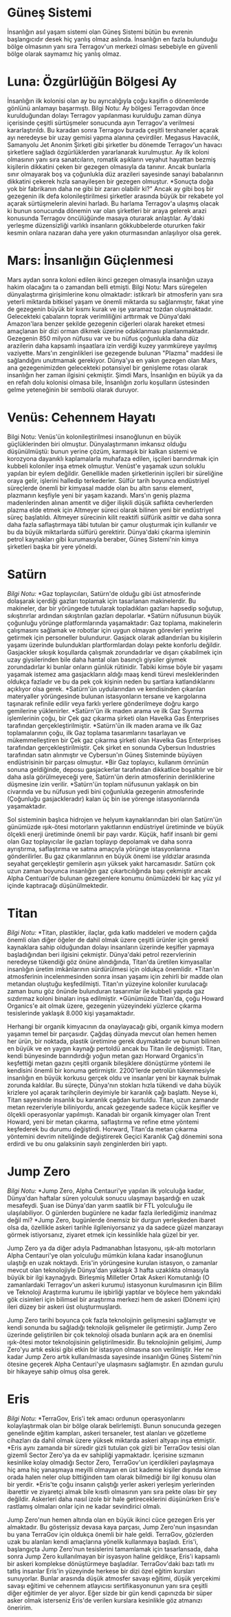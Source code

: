 # Güneş Sistemi
İnsanlığın asıl yaşam sistemi olan Güneş Sistemi bütün bu evrenin başlangıcıdır desek hiç yanlış olmaz aslında. İnsanlığın en fazla bulunduğu bölge olmasının yanı sıra Terragov'un merkezi olması sebebiyle en güvenli bölge olarak saymamız hiç yanlış olmaz.
# Luna: Özgürlüğün Bölgesi Ay
İnsanlığın ilk kolonisi olan ay bu ayrıcalığıyla çoğu kaşifin o dönemlerde gönlünü anlamayı başarmıştı.
Bilgi Notu:
Ay bölgesi Terragovdan önce kurulduğundan dolayı Terragov yapılanması kurulduğu zaman dünya içerisinde çeşitli sürtüşmeler sonucunda ayın Terragov'a verilmesi kararlaştırıldı. Bu karadan sonra Terragov burada çeşitli tershaneler açarak ayı neredeyse bir uzay gemisi yapma alanına çevirdiler.
Megasus Havacılık, Samanyolu Jet Anonim Şirketi gibi şirketler bu dönemde Terragov'un havacı şirketlere sağladı özgürlüklerden yararlanarak kurulmuştur.
Ay ilk koloni olmasının yanı sıra sanatcıların, romatik aşıkların veyahut hayattan bezmiş kişilerin dikkatini çeken bir gezegen olmasıyla da tanınır. Ancak bunlarla sınır olmayarak boş va çoğunlukla düz arazileri sayesinde sanayi babalarının dikkatini çekerek hızla sanayileşen bir gezegen olmuştur.
*Sonuçta doğa yok bir fabrikanın daha ne gibi bir zararı olabilir ki?"
Ancak ay gibi boş bir gezegenin ilk defa kolonileştirilmesi şirketler arasında büyük bir rekabete yol açarak sürtüşmelerin alevini harladı. Bu harlama Terragov'a ulaşmış olacak ki bunun sonucunda dönemin var olan şirketleri bir araya gelerek arazi konusunda Terragov öncülüğünde masaya oturarak anlaştılar.
Ay'daki yerleşme düzensizliği varlıklı insanların gökkubbelerde otururken fakir kesmin onlara nazaran daha yere yakın oturmasından anlaşılıyor olsa gerek.
# Mars: İnsanlığın Güçlenmesi
Mars aydan sonra koloni edilen ikinci gezegen olmasıyla insanlığın uzaya hakim olacağını ta o zamandan belli etmişti.
Bilgi Notu:
Mars süregelen dünyalaştırma girişimlerine konu olmaktadır: istikrarlı bir atmosferin yanı sıra yeterli miktarda bitkisel yaşam ve önemli miktarda su sağlanmıştır, fakat yine de gezegenin büyük bir kısmı kurak ve işe yaramaz tozdan oluşmaktadır. Gelecekteki çabaların toprak verimliliğini arttırmak ve Dünya'daki Amazon'lara benzer şekilde gezegenin ciğerleri olarak hareket etmesi amaçlanan bir dizi orman dikmek üzerine odaklanması planlanmaktadır.
Gezegenin 850 milyon nüfusu var ve bu nüfus çoğunlukla daha düz arazilerin daha kapsamlı inşaatlara izin verdiği kuzey yarımküreye yayılmış vaziyette.
Mars'ın zenginlikleri ise gezegende bulunan "Plazma" maddesi ile sağlandığını unutmamak gerekiyor.
Dünya'ya en yakın gezegen olan Mars, ana gezegenimizden gelecekteki potansiyel bir genişleme rotası olarak insanlığın her zaman ilgisini çekmiştir.
Şimdi Mars, İnsanlığın en büyük ya da en refah dolu kolonisi olmasa bile, İnsanlığın zorlu koşulların üstesinden gelme yeteneğinin bir sembolü olarak duruyor.
# Venüs: Cehennem Hayatı
Bilgi Notu:
Venüs'ün kolonileştirilmesi insanoğlunun en büyük güçlüklerinden biri olmuştur. Dünyalaştırmanın imkansız olduğu düşünülmüştü: bunun yerine çözüm, karmaşık bir kalkan sistemi ve korozyona dayanıklı kaplamalarla muhafaza edilen, işçileri barındırmak için kubbeli koloniler inşa etmek olmuştur.
Venüst'e yaşamak uzun soluklu yapılan bir eylem değildir. Genellikle maden şirketlerinin işçileri bir süreliğine oraya gelir, işlerini halledip terkederler.
Sülfür tarih boyunca endüstriyel süreçlerde önemli bir kimyasal madde olan bu altın sarısı element, plazmanın keşfiyle yeni bir yaşam kazandı. Mars'ın geniş plazma madenlerinden alınan amentit ve diğer ilişkili düşük saflıkta cevherlerden plazma elde etmek için Altmeyer süreci olarak bilinen yeni bir endüstriyel süreç başlatıldı. Altmeyer sürecinin kilit reaktifi sülfürik asittir ve daha sonra daha fazla saflaştırmaya tâbi tutulan bir çamur oluşturmak için kullanılır ve bu da büyük miktarlarda sülfürü gerektirir. Dünya'daki çıkarma işleminin petrol kaynakları gibi kurumasıyla beraber, Güneş Sistemi'nin kimya şirketleri başka bir yere yöneldi.

# Satürn

 *Bilgi Notu:*
*Gaz toplayıcıları, Satürn'de olduğu gibi üst atmosferinde dolaşarak içerdiği gazları toplamak için tasarlanan makinelerdir. Bu makineler, dar bir yörüngede tutularak topladıkları gazları hapsedip soğutup, sıkıştırırlar ardından sıkıştırılan gazları depolarlar.
*Satürn nüfusunun büyük çoğunluğu yörünge platformlarında yaşamaktadır: Gaz toplama, makinelerin çalışmasını sağlamak ve robotlar için uygun olmayan görevleri yerine getirmek için personeller bulundurur. Gasjack olarak adlandırılan bu kişilerin yaşamı üzerinde bulundukları plartformlardan dolayı pekte konforlu değildir. Gasjackler sıkışık koşullarda çalışmak zorundadırlar ve dışarı çıkabilmek için uzay giysilerinden bile daha hantal olan basınçlı giysiler giymek zorundadırlar ki bunlar onların günlük rütinidir. Tabiki kimse böyle bir yaşamı yaşamak istemez ama gasjackların aldığı maaş kendi türevi mesleklerinden oldukça fazladır ve bu da pek çok kişinin neden bu şartlara katlandıklarını açıklıyor olsa gerek.
*Satürn'ün uydularından ve kendisinden çıkarılan materyaller yörüngesinde bulunan istasyonların tersane ve kargolarına taşınarak refinile edilir veya farklı yerlere gönderilmeye doğru kargo gemilerine yüklenirler.
*Satürn'ün ilk maden arama ve ilk Gaz Sıyırma işlemlerinin çoğu, bir Çek gaz çıkarma şirketi olan Havelka Gas Enterprises tarafından gerçekleştirilmiştir.
*Satürn'ün ilk maden arama ve ilk Gaz toplamalarının çoğu, ilk Gaz toplama tasarımlarını tasarlayan ve mükemmelleştiren bir Çek gaz çıkarma şirketi olan Havelka Gas Enterprises tarafından gerçekleştirilmiştir. Çek şirket en sonunda Cybersun Industries tarafından satın alınmıştır ve Cybersun'ın Güneş Sisteminde büyüyen endüstrisinin bir parçası olmuştur.
*Bir Gaz toplayıcı, kullanım ömrünün sonuna geldiğinde, deposu gasjackerlar tarafından dikkatlice boşaltılır ve bir daha asla görülmeyeceği yere, Satürn'ün derin atmosferinin derinliklerine düşmesine izin verilir.
*Satürn'ün toplam nüfusunun yaklaşık on bin civarında ve bu nüfusun yedi bini çoğunlukla gezegenin atmosferinde (Çoğunluğu gasjackleradır) kalan üç bin ise yörenge istasyonlarında yaşamaktadır.

Sol sisteminin başlıca hidrojen ve helyum kaynaklarından biri olan Satürn'ün günümüzde ışık-ötesi motorların yakıtlarının endüstriyel üretiminde ve büyük ölçekli enerji üretiminde önemli bir payı vardır. Küçük, hafif insanlı bir gemi olan Gaz toplayıcılar ile gazları toplayıp depolamak ve daha sonra ayrıştırma, saflaştırma ve satma amaçıyla yörünge istasyonlarına gönderilirler. Bu gaz çıkarımlarının en büyük önemi ise yıldızlar arasında seyahat gerçekleştir gemilerin aşırı yüksek yakıt harcamasıdır. Satürn çok uzun zaman boyunca insanlığın gaz çıkartıcılığında başı çekmiştir ancak Alpha Centuari'de bulunan gezegenlere konumu önümüzdeki bir kaç yüz yıl içinde kaptıracağı düşünülmektedir.

# Titan

*Bilgi Notu:*
*Titan, plastikler, ilaçlar, gıda katkı maddeleri ve modern çağda önemli olan diğer öğeler de dahil olmak üzere çeşitli ürünler için gerekli kaynaklara sahip olduğundan dolayı insanların üzerinde keşifler yapmaya başladığından beri ilgisini çekmiştir. Dünya'daki petrol rezervlerinin neredeyse tükendiği göz önüne alındığında, Titan'da üretilen kimyasallar insanlığın üretim imkânlarının sürdürülmesi için oldukça önemlidir.
*Titan'ın atmosferinin incelenmesinden sonra insan yaşamı için zehirli bir madde olan metandan oluştuğu keşfedilmişti. Titan'ın yüzeyine koloniler kurulacağı zaman bunu göz önünde bulunduran tasarımlar ile kubbeli yapıda gaz sızdırmaz koloni binaları inşa edilmiştir.
*Günümüzde Titan'da, çoğu Howard Organics'e ait olmak üzere, gezegenin yüzeyindeki yüzlerce çıkarma tesislerinde yaklaşık 8.000 kişi yaşamaktadır.

Herhangi bir organik kimyacının da onaylayacağı gibi, organik kimya modern yaşamın temel bir parçasıdır. Çağdaş dünyada mevcut olan hemen hemen her ürün, bir noktada, plastik üretimine gerek duymaktadır ve bunun bilinen en büyük ve en yaygın kaynağı pertoldü ancak bu Titan ile değişmişti. Titan, kendi bünyesinde barındırdığı yoğun metan gazı Horward Organics'in keşfettiği metan gazını çeşitli organik bileşiklere dönüştürme yöntemi ile kendisini önemli bir konuma getirmiştir.
2200'lerde petrolün tükenmesiyle insanlığın en büyük korkusu gerçek oldu ve insanlar yeni bir kaynak bulmak zorunda kaldılar. Bu süreçte, Dünya'nın stokları hızla tükendi ve daha büyük krizlere yol açarak tarihçilerin deyimiyle bir karanlık çağı başlattı. Neyse ki, Titan sayesinde insanlık bu karanlık çağdan kurtuldu. Titan, uzun zamandır metan rezervleriyle biliniyordu, ancak gezegende sadece küçük keşifler ve ölçekli operasyonlar yapılmıştı. Kanadalı bir organik kimyager olan Trent Howard, yeni bir metan çıkarma, saflaştırma ve refine etme yöntemi keşfederek bu durumu değiştirdi. Horward, Titan'da metan çıkarma yöntemini devrim niteliğinde değiştirerek Geçici Karanlık Çağ dönemini sona erdirdi ve bu onu galaksinin sayılı zenginlerden biri yaptı.

# Jump Zero

*Bilgi Notu:*
*Jump Zero, Alpha Centauri'ye yapılan ilk yolculuğa kadar, Dünya'dan haftalar süren yolculuk sonucu ulaşmayı başardığı en uzak mesafeydi. Şuan ise Dünya'dan yarım saatlik bir FTL yolculuğu ile ulaşılabiliyor. O günlerden bugünlere ne kadar fazla ilerlediğimiz inanılmaz değil mi?
*Jump Zero, bugünlerde önemsiz bir durgun yerleşkeden ibaret olsa da, özellikle askeri tarihle ilgileniyorsanız ya da sadece güzel manzarayı görmek istiyorsanız, ziyaret etmek için kessinlikle hala güzel bir yer.

Jump Zero ya da diğer adıyla Padmanabhan İstasyonu, ışık-altı motorların Alpha Centauri'ye olan yolculuğu mümkün kılana kadar insanoğlunun ulaştığı en uzak noktaydı. Eris'in yörüngesine kurulan istasyon, o zamanlar mevcut olan teknolojiyle Dünya'dan yaklaşık 3 hafta uzaklıkta olmasıyla büyük bir ilgi kaynağıydı. Birleşmiş Milletler Ortak Askeri Komutanlığı (O zamanlardaki Terragov'un askeri kurumu) istasyonun kurulmasının için Bilim ve Teknoloji Araştırma kurumu ile işbirliği yaptılar ve böylece hem yakındaki gök cisimleri için bilimsel bir araştırma merkezi hem de askeri (Dönemi için) ileri düzey bir askeri üst oluşturmuşlardı.

Jump Zero tarihi boyunca çok fazla teknolojinin gelişmesini sağlamıştır ve kendi sonunda bu sağladığı teknolojik gelişmeler ile getirmiştir. Jump Zero üzerinde geliştirilen bir çok teknoloji olsada bunların açık ara en önemlisi ışık-ötesi motor teknolojisinin geliştirilmesidir. Bu teknolojinin gelişimi, Jump Zero'yu artık eskisi gibi etkin bir istasyon olmasına son verilmiştir. Her ne kadar Jump Zero artık kullanılmasda sayesinde insanlığın Güneş Sistemi'nin ötesine geçerek Alpha Centauri'ye ulaşmasını sağlamıştır. En azından gurulu bir hikayeye sahip olmuş olsa gerek.

# Eris

*Bilgi Notu:*
*TerraGov, Eris'i tek amacı ordunun operasyonlarını kolaylaştırmak olan bir bölge olarak belirlemişti. Bunun sonucunda gezegen genelinde eğitim kampları, askeri tersaneler, test alanları ve gözetleme cihazları da dahil olmak üzere yüksek miktarda askeri altyapı inşa etmiştir.
*Eris aynı zamanda bir süredir gizli tutulan çok gizli bir TerraGov tesisi olan gizemli Sector Zero'ya da ev sahipliği yapmaktadır. İçerisine sızmanın kesinlike kolay olmadığı Sector Zero, TerraGov'un içerdikileri paylaşmaya  hiç ama hiç yanaşmaya meyilli olmayan en üst kademe kişiler dışında kimse orada halen neler olup bittiğinden tam olarak bilmediği bir ilgi konusu olan bir yerdir.
*Eris'te çoğu insanın çalıştığı yerler askeri yerleşim yerlerinden ibarettir ve ziyaretçi almak bile kısıtlı olmasının yanı sıra pekte olası bir şey değildir. Askerleri daha nasıl izole bir hale getireceklerini düşünürken Eris'e rastlamış olmaları onlar için ne kadar sevindirici olmalı.

Jump Zero'nun hemen altında  olan en büyük ikinci cüce gezegen Eris yer almaktadır. Bu gösterişsiz devasa kaya parçası, Jump Zero'nun inşasından bu yana TerraGov için oldukça önemli bir hale geldi. TerraGov, gözlerden uzak bu alanları kendi amaçlarına yönelik kullanmaya başladı. Eris'i, başlangıçta Jump Zero'nun tesislerini tamamlamak için tasarlansada, daha sonra Jump Zero kullanılmayan bir isyasyon haline geldikçe, Eris'i kapsamlı bir askeri komplekse dönüştürmeye başladılar. TerraGov'daki bazı  tatlı mı tatlış insanlar Eris'in yüzeyinde herkese bir dizi özel eğitim kursları sunuyorlar. Bunlar arasında düşük atmosfer savaşı eğitimi, düşük yerçekimi savaşı eğitimi ve cehennem atlayıcısı sertifikasyonunun yanı sıra çeşitli diğer eğitimler de yer alıyor. Eğer sizde bir gün kendi çapınızda bir süper asker olmak isterseniz Eris'de verilen kurslara kesinlikle göz atmanızı öneririm.

